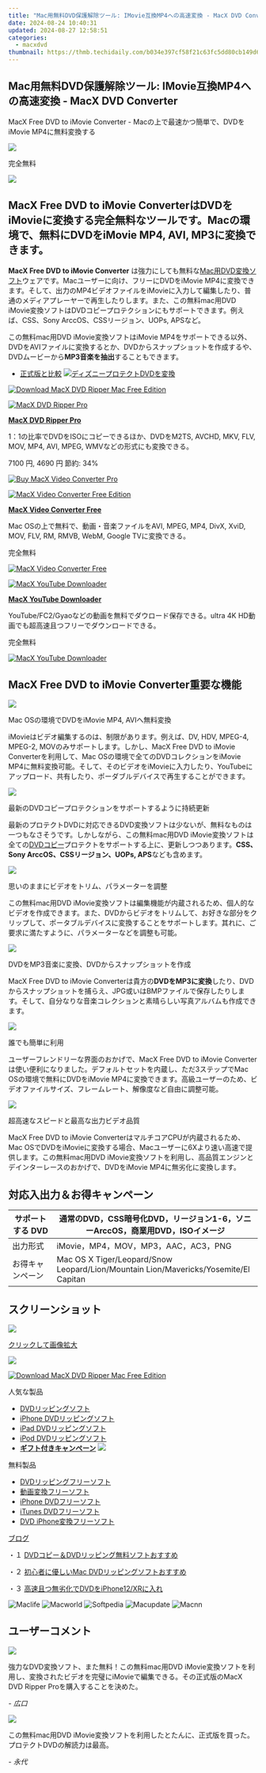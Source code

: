 ```yaml
---
title: "Mac用無料DVD保護解除ツール: IMovie互換MP4への高速変換 - MacX DVD Converter"
date: 2024-08-24 10:40:31
updated: 2024-08-27 12:58:51
categories:
  - macxdvd
thumbnail: https://thmb.techidaily.com/b034e397cf58f21c63fc5dd80cb149d6528213f9e99cf7ed2375f403fbf9fc3e.jpg
---
```


## Mac用無料DVD保護解除ツール: IMovie互換MP4への高速変換 - MacX DVD Converter

MacX Free DVD to iMovie Converter \- Macの上で最速かつ簡単で、DVDをiMovie MP4に無料変換する

![](https://www.macxdvd.com/dvd-to-imovie-converter-free/../face/dvd-imovie-converter-pic.jpg) 

完全無料

![](https://www.macxdvd.com/dvd-to-imovie-converter-free/../image-jp/flag.png) 

## MacX Free DVD to iMovie ConverterはDVDをiMovieに変換する完全無料なツールです。Macの環境で、無料にDVDをiMovie MP4, AVI, MP3に変換できます。

**MacX Free DVD to iMovie Converter** は強力にしても無料な[Mac用DVD変換ソフト](https://tools.techidaily.com/macxdvd/products/)ウェアです。Macユーザーに向け、フリーにDVDをiMovie MP4に変換できます。そして、出力のMP4ビデオファイルをiMovieに入力して編集したり、普通のメディアプレーヤーで再生したりします。また、この無料mac用DVD iMovie変換ソフトはDVDコピープロテクションにもサポートできます。例えば、CSS、Sony ArccOS、CSSリージョン、UOPs, APSなど。

この無料mac用DVD iMovie変換ソフトはiMovie MP4をサポートできる以外、DVDをAVIファイルに変換するとか、DVDからスナップショットを作成するや、DVDムービーから**MP3音楽を抽出**することもできます。

* [正式版と比較](https://tools.techidaily.com/macxdvd/products/)
[![ディズニープロテクトDVDを変換](https://www.macxdvd.com/dvd-to-imovie-converter-free/../image-jp/macxdvdpro-banner-mini.jpg)](https://www.macxdvd.com/dvd-to-imovie-converter-free/../how-to-rip-disney-dvd-copy-protection-jp.htm) 

[![Download MacX DVD Ripper Mac Free Edition](https://www.macxdvd.com/dvd-to-imovie-converter-free/../image-jp/bottom-download-big.jpg)](https://www.macxdvd.com/download/macx-free-dvd-to-imovie-converter.dmg) 

[![MacX DVD Ripper Pro](https://www.macxdvd.com/dvd-to-imovie-converter-free/../box-image/macx-ripper-box-left.jpg)](https://www.macxdvd.com/dvd-to-imovie-converter-free/../mac-video-converter-pro/buy-jp.htm) 

**[MacX DVD Ripper Pro](https://tools.techidaily.com/macxdvd/products/)**

1：1の比率でDVDをISOにコピーできるほか、DVDをM2TS, AVCHD, MKV, FLV, MOV, MP4, AVI, MPEG, WMVなどの形式にも変換できる。

7100 円, 4690 円 節約: 34%

[![Buy MacX Video Converter Pro](https://www.macxdvd.com/dvd-to-imovie-converter-free/../image-jp/bottom-buy2.jpg)](https://www.macxdvd.com/dvd-to-imovie-converter-free/../mac-dvd-ripper-pro/buy-jp.htm) 

[![MacX Video Converter Free Edition](https://www.macxdvd.com/dvd-to-imovie-converter-free/../box-image/free-converter-mini1.jpg)](https://www.macxdvd.com/dvd-to-imovie-converter-free/../dvd-ripper-mac-free/index-jp.htm) 

**[MacX Video Converter Free](https://tools.techidaily.com/macxdvd/products/)**

Mac OSの上で無料で、動画・音楽ファイルをAVI, MPEG, MP4, DivX, XviD, MOV, FLV, RM, RMVB, WebM, Google TVに変換できる。

 完全無料 

[![MacX Video Converter Free](https://www.macxdvd.com/dvd-to-imovie-converter-free/../image-jp/free-download.jpg)](https://www.macxdvd.com/dvd-to-imovie-converter-free/../download/macx-video-converter-free-edition.dmg) 

[![MacX YouTube Downloader](https://www.macxdvd.com/dvd-to-imovie-converter-free/../box-image/youtube-mini1.png)](https://tools.techidaily.com/macxdvd/products/)

**[MacX YouTube Downloader](https://tools.techidaily.com/macxdvd/products/)**

YouTube/FC2/Gyaoなどの動画を無料でダウロード保存できる。ultra 4K HD動画でも超高速且つフリーでダウンロードできる。

 完全無料 

[![MacX YouTube Downloader](https://www.macxdvd.com/dvd-to-imovie-converter-free/../image-jp/free-download.jpg)](https://www.macxdvd.com/dvd-to-imovie-converter-free/../download/macx-youtube-downloader-free.dmg) 

## MacX Free DVD to iMovie Converter重要な機能

![](https://www.macxdvd.com/dvd-to-imovie-converter-free/image/1.jpg) 

Mac OSの環境でDVDをiMovie MP4, AVIへ無料変換

iMovieはビデオ編集するのは、制限があります。例えば、DV, HDV, MPEG-4, MPEG-2, MOVのみサポートします。しかし、MacX Free DVD to iMovie Converterを利用して、Mac OSの環境で全てのDVDコレクションをiMovie MP4に無料変換可能。そして、そのビデオをiMovieに入力したり、YouTubeにアップロード、共有したり、ポーダブルデバイスで再生することができます。

![](https://www.macxdvd.com/dvd-to-imovie-converter-free/image/2.jpg) 

最新のDVDコピープロテクションをサポートするように持続更新

最新のプロテクトDVDに対応できるDVD変換ソフトは少ないが、無料なものは一つもなさそうです。しかしながら、この無料mac用DVD iMovie変換ソフトは全ての[DVDコピー](https://tools.techidaily.com/macxdvd/products/)プロテクトをサポートする上に、更新しつつあります。**CSS、Sony ArccOS、CSSリージョン、UOPs, APS**なども含めます。

![](https://www.macxdvd.com/dvd-to-imovie-converter-free/image/3.jpg) 

思いのままにビデオをトリム、パラメーターを調整

この無料mac用DVD iMovie変換ソフトは編集機能が内蔵されるため、個人的なビデオを作成できます。また、DVDからビデオをトリムして、お好きな部分をクリップして、ポータブルデバイスに変換することをサポートします。其れに、ご要求に満たすように、パラメーターなどを調整も可能。

![](https://www.macxdvd.com/dvd-to-imovie-converter-free/image/4.jpg) 

DVDをMP3音楽に変換、DVDからスナップショットを作成

MacX Free DVD to iMovie Converterは貴方の**DVDをMP3に変換**したり、DVDからスナップショットを捕らえ、JPG或いはBMPファイルで保存したりします。そして、自分なりな音楽コレクションと素晴らしい写真アルバムも作成できます。

![](https://www.macxdvd.com/dvd-to-imovie-converter-free/image/5.jpg) 

誰でも簡単に利用

ユーザーフレンドリーな界面のおかげで、MacX Free DVD to iMovie Converterは使い便利になりました。デフォルトセットを内蔵し、ただ3ステップでMac OSの環境で無料にDVDをiMovie MP4に変換できます。高級ユーザーのため、ビデオファイルサイズ、フレームレート、解像度など自由に調整可能。

![](https://www.macxdvd.com/dvd-to-imovie-converter-free/image/6.jpg) 

超高速なスピードと最高な出力ビデオ品質

MacX Free DVD to iMovie ConverterはマルチコアCPUが内蔵されるため、Mac OSでDVDをiMovieに変換する場合、Macユーザーに6Xより速い高速で提供します。この無料mac用DVD iMovie変換ソフトを利用し、高品質エンジンとデインターレースのおかげで、DVDをiMovie MP4に無劣化に変換します。

## 対応入出力＆お得キャンペーン

| サポートする DVD | 通常のDVD，CSS暗号化DVD，リージョン1-6，ソニーArccOS，商業用DVD，ISOイメージ                                   |
| ---------- | ------------------------------------------------------------------------------------ |
| 出力形式       | iMovie，MP4，MOV，MP3，AAC，AC3，PNG                                                       |
| お得キャンペーン   | Mac OS X Tiger/Leopard/Snow Leopard/Lion/Mountain Lion/Mavericks/Yosemite/El Capitan |

## スクリーンショット

![](https://www.macxdvd.com/dvd-to-imovie-converter-free/image/screenshot-jp.jpg)

[クリックして画像拡大](https://tools.techidaily.com/macxdvd/products/)

![](https://www.macxdvd.com/dvd-to-imovie-converter-free/image/screenshot02-jp.jpg) 

[![Download MacX DVD Ripper Mac Free Edition](https://www.macxdvd.com/dvd-to-imovie-converter-free/../image-jp/bottom-download-big.jpg)](https://www.macxdvd.com/download/macx-free-dvd-to-imovie-converter.dmg)

人気な製品

* [DVDリッピングソフト](https://tools.techidaily.com/macxdvd/products/)
* [iPhone DVDリッピングソフト](https://tools.techidaily.com/macxdvd/products/)
* [iPad DVDリッピングソフト](https://tools.techidaily.com/macxdvd/products/)
* [iPod DVDリッピングソフト](https://tools.techidaily.com/macxdvd/products/)
* [**ギフト付きキャンペーン**](https://tools.techidaily.com/macxdvd/products/) ![](https://www.macxdvd.com/dvd-to-imovie-converter-free/../blog/new-fourteen/hot.gif)

無料製品

* [DVDリッピングフリーソフト](https://tools.techidaily.com/macxdvd/products/)
* [動画変換フリーソフト](https://tools.techidaily.com/macxdvd/products/)
* [iPhone DVDフリーソフト](https://tools.techidaily.com/macxdvd/products/)
* [iTunes DVDフリーソフト](https://tools.techidaily.com/macxdvd/products/)
* [DVD iPhone変換フリーソフト](https://tools.techidaily.com/macxdvd/products/)

[ブログ](https://tools.techidaily.com/macxdvd/products/)

・１ [DVDコピー＆DVDリッピング無料ソフトおすすめ](https://tools.techidaily.com/macxdvd/products/)

・２ [初心者に優しいMac DVDリッピングソフトおすすめ](https://tools.techidaily.com/macxdvd/products/)

・３ [高速且つ無劣化でDVDをiPhone12/XRに入れ](https://tools.techidaily.com/macxdvd/products/)

![Maclife](https://www.macxdvd.com/dvd-to-imovie-converter-free/../i-pic/maclife.gif) ![Macworld](https://www.macxdvd.com/dvd-to-imovie-converter-free/../i-pic/macworld.gif) ![Softpedia](https://www.macxdvd.com/dvd-to-imovie-converter-free/../i-pic/softpedia.gif) ![Macupdate](https://www.macxdvd.com/dvd-to-imovie-converter-free/../i-pic/macupdate.gif) ![Macnn](https://www.macxdvd.com/dvd-to-imovie-converter-free/../i-pic/macnn.gif) 

## ユーザーコメント

![](https://www.macxdvd.com/dvd-to-imovie-converter-free/../image/customer-ico.jpg) 

強力なDVD変換ソフト、また無料！この無料mac用DVD iMovie変換ソフトを利用し、変換されたビデオを完璧にiMovieで編集できる。その正式版のMacX DVD Ripper Proを購入することを決めた。

_\- 広口_ 

![](https://www.macxdvd.com/dvd-to-imovie-converter-free/../image/customer-ico.jpg) 

この無料mac用DVD iMovie変換ソフトを利用したとたんに、正式版を買った。プロテクトDVDの解読力は最高。

_\- 永代_

<ins class="adsbygoogle"
     style="display:block"
     data-ad-format="autorelaxed"
     data-ad-client="ca-pub-7571918770474297"
     data-ad-slot="1223367746"></ins>



<ins class="adsbygoogle"
     style="display:block"
     data-ad-client="ca-pub-7571918770474297"
     data-ad-slot="8358498916"
     data-ad-format="auto"
     data-full-width-responsive="true"></ins>
